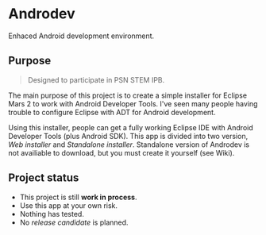 # Androdev
Enhaced Android development environment.

## Purpose
> Designed to participate in PSN STEM IPB.

The main purpose of this project is to create a simple installer for Eclipse Mars 2 to work with Android Developer Tools. I've seen many people having trouble to configure Eclipse with ADT for Android development.

Using this installer, people can get a fully working Eclipse IDE with Android Developer Tools (plus Android SDK). This app is divided into two version, *Web installer* and *Standalone installer*. Standalone version of Androdev is not availiable to download, but you must create it yourself (see Wiki).

## Project status
* This project is still **work in process**.
* Use this app at your own risk.
* Nothing has tested.
* No *release candidate* is planned.
